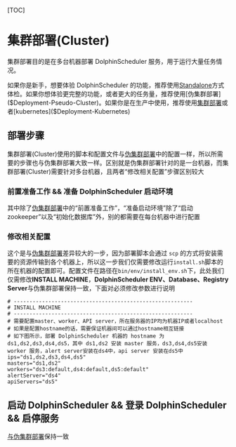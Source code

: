 [TOC]

# 集群部署(Cluster)

集群部署目的是在多台机器部署 DolphinScheduler 服务，用于运行大量任务情况。

如果你是新手，想要体验 DolphinScheduler 的功能，推荐使用[Standalone]($Deployment-Standalone)方式体检。如果你想体验更完整的功能，或者更大的任务量，推荐使用[伪集群部署]($Deployment-Pseudo-Cluster)。如果你是在生产中使用，推荐使用[集群部署]($Deployment-Cluster)或者[kubernetes]($Deployment-Kubernetes)

## 部署步骤

集群部署(Cluster)使用的脚本和配置文件与[伪集群部署]($Deployment-Pseudo-Cluster)中的配置一样，所以所需要的步骤也与伪集群部署大致一样。区别就是伪集群部署针对的是一台机器，而集群部署(Cluster)需要针对多台机器，且两者“修改相关配置”步骤区别较大

### 前置准备工作 && 准备 DolphinScheduler 启动环境

其中除了[伪集群部署]($Deployment-Pseudo-Cluster)中的“前置准备工作”，“准备启动环境”除了“启动zookeeper”以及“初始化数据库”外，别的都需要在每台机器中进行配置

### 修改相关配置

这个是与[伪集群部署]($Deployment-Pseudo-Cluster)差异较大的一步，因为部署脚本会通过 `scp` 的方式将安装需要的资源传输到各个机器上，所以这一步我们仅需要修改运行`install.sh`脚本的所在机器的配置即可。配置文件在路径在`bin/env/install_env.sh`下，此处我们仅需修改**INSTALL MACHINE**，**DolphinScheduler ENV、Database、Registry Server**与伪集群部署保持一致，下面对必须修改参数进行说明

```shell
# ---------------------------------------------------------
# INSTALL MACHINE
# ---------------------------------------------------------
# 需要配置master、worker、API server，所在服务器的IP均为机器IP或者localhost
# 如果是配置hostname的话，需要保证机器间可以通过hostname相互链接
# 如下图所示，部署 DolphinScheduler 机器的 hostname 为 ds1,ds2,ds3,ds4,ds5，其中 ds1,ds2 安装 master 服务，ds3,ds4,ds5安装 worker 服务，alert server安装在ds4中，api server 安装在ds5中
ips="ds1,ds2,ds3,ds4,ds5"
masters="ds1,ds2"
workers="ds3:default,ds4:default,ds5:default"
alertServer="ds4"
apiServers="ds5"
```

## 启动 DolphinScheduler && 登录 DolphinScheduler && 启停服务

[与伪集群部署]($Deployment-Pseudo-Cluster)保持一致
